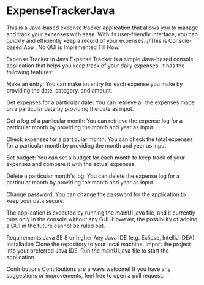 # ExpenseTrackerJava
This is a Java-based expense tracker application that allows you to manage and track your expenses with ease. With its user-friendly interface, you can quickly and efficiently keep a record of your expenses.
//This is Console-based App , No GUI is Implemented Till Now.

Expense Tracker in Java
Expense Tracker is a simple Java-based console application that helps you keep track of your daily expenses. It has the following features:

Make an entry: You can make an entry for each expense you make by providing the date, category, and amount.

Get expenses for a particular date: You can retrieve all the expenses made on a particular date by providing the date as input.

Get a log of a particular month: You can retrieve the expense log for a particular month by providing the month and year as input.

Check expenses for a particular month: You can check the total expenses for a particular month by providing the month and year as input.

Set budget: You can set a budget for each month to keep track of your expenses and compare it with the actual expenses.

Delete a particular month's log: You can delete the expense log for a particular month by providing the month and year as input.

Change password: You can change the password for the application to keep your data secure.

The application is executed by running the mainUI.java file, and it currently runs only in the console without any GUI. However, the possibility of adding a GUI in the future cannot be ruled out.

Requirements
Java SE 8 or higher
Any Java IDE (e.g. Eclipse, IntelliJ IDEA)
Installation
Clone the repository to your local machine.
Import the project into your preferred Java IDE.
Run the mainUI.java file to start the application.

Contributions
Contributions are always welcome! If you have any suggestions or improvements, feel free to open a pull request.
